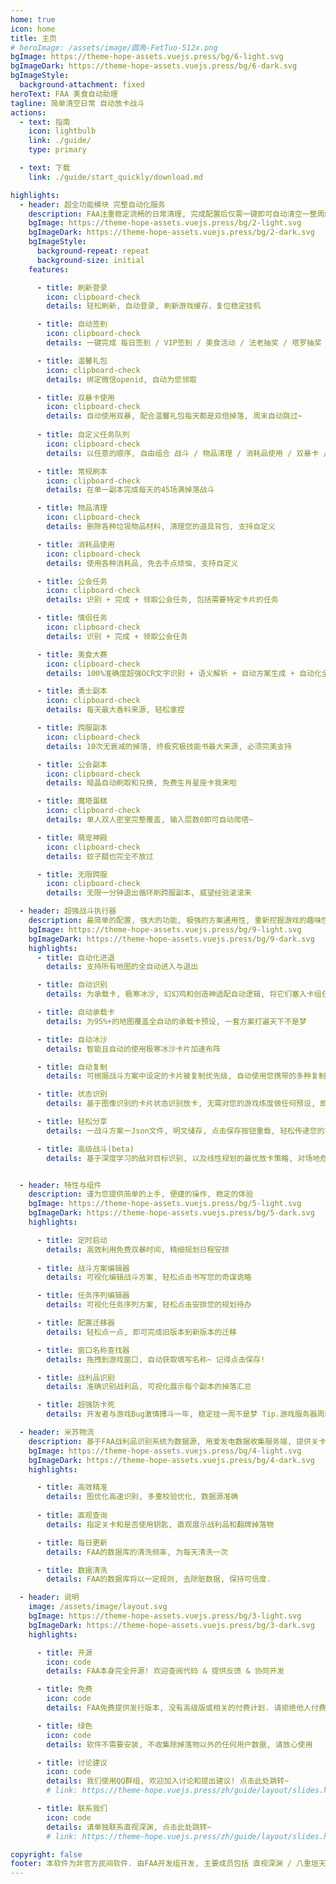 ```yaml
---
home: true
icon: home
title: 主页
# heroImage: /assets/image/圆角-FetTuo-512x.png
bgImage: https://theme-hope-assets.vuejs.press/bg/6-light.svg
bgImageDark: https://theme-hope-assets.vuejs.press/bg/6-dark.svg
bgImageStyle:
  background-attachment: fixed
heroText: FAA 美食自动助理
tagline: 简单清空日常 自动放卡战斗 
actions:
  - text: 指南
    icon: lightbulb
    link: ./guide/
    type: primary

  - text: 下载
    link: ./guide/start_quickly/download.md

highlights:
  - header: 超全功能模块 完整自动化服务
    description: FAA注重稳定流畅的日常清理, 完成配置后仅需一键即可自动清空一整周的各种事项! 解放您的双手! 本网页仍在施工中, 许多跳转可能并不可用, 或指向了Vue模板! 部分描述未从旧版文档完成迁移!
    bgImage: https://theme-hope-assets.vuejs.press/bg/2-light.svg
    bgImageDark: https://theme-hope-assets.vuejs.press/bg/2-dark.svg
    bgImageStyle:
      background-repeat: repeat
      background-size: initial
    features:

      - title: 刷新登录
        icon: clipboard-check
        details: 轻松刷新, 自动登录, 刷新游戏缓存，复位稳定挂机

      - title: 自动签到
        icon: clipboard-check
        details: 一键完成 每日签到 / VIP签到 / 美食活动 / 法老抽奖 / 塔罗抽奖 / 会长发任务 / 营地领钥匙 / 月卡领取

      - title: 温馨礼包
        icon: clipboard-check
        details: 绑定微信openid, 自动为您领取

      - title: 双暴卡使用
        icon: clipboard-check
        details: 自动使用双暴, 配合温馨礼包每天都是双倍掉落, 周末自动跳过~
        
      - title: 自定义任务队列
        icon: clipboard-check
        details: 以任意的顺序, 自由组合 战斗 / 物品清理 / 消耗品使用 / 双暴卡 / 刷新 / 领取奖励 等功能, 个性自定义.

      - title: 常规刷本
        icon: clipboard-check
        details: 在单一副本完成每天的45场满掉落战斗

      - title: 物品清理
        icon: clipboard-check
        details: 删除各种垃圾物品材料, 清理您的道具背包, 支持自定义

      - title: 消耗品使用
        icon: clipboard-check
        details: 使用各种消耗品, 免去手点烦恼, 支持自定义

      - title: 公会任务
        icon: clipboard-check
        details: 识别 + 完成 + 领取公会任务, 包括需要特定卡片的任务

      - title: 情侣任务
        icon: clipboard-check
        details: 识别 + 完成 + 领取公会任务

      - title: 美食大赛
        icon: clipboard-check
        details: 100%准确度超强OCR文字识别 + 语义解析 + 自动方案生成 + 自动化全流程 = 一键肝完美食大赛

      - title: 勇士副本
        icon: clipboard-check
        details: 每天最大香料来源, 轻松拿捏

      - title: 跨服副本
        icon: clipboard-check
        details: 10次无衰减的掉落, 终极究极技能书最大来源, 必须完美支持

      - title: 公会副本
        icon: clipboard-check
        details: 暗晶自动刷取和兑换, 免费生肖星座卡我来啦

      - title: 魔塔蛋糕
        icon: clipboard-check
        details: 单人双人密室完整覆盖, 输入层数0即可自动爬塔~

      - title: 萌宠神殿
        icon: clipboard-check
        details: 蚊子腿也完全不放过

      - title: 无限跨服
        icon: clipboard-check
        details: 无限一分钟退出循环刷跨服副本, 威望经验滚滚来

  - header: 超强战斗执行器
    description: 最简单的配置, 强大的功能, 极强的方案通用性, 重新挖掘游戏的趣味性
    bgImage: https://theme-hope-assets.vuejs.press/bg/9-light.svg
    bgImageDark: https://theme-hope-assets.vuejs.press/bg/9-dark.svg
    highlights:
      - title: 自动化进退
        details: 支持所有地图的全自动进入与退出

      - title: 自动识别
        details: 为承载卡, 极寒冰沙, 幻幻鸡和创造神适配自动逻辑, 将它们塞入卡组任意位置可启用, 无需在战斗方案中配置

      - title: 自动承载卡
        details: 为95%+的地图覆盖全自动的承载卡预设, 一套方案打遍天下不是梦

      - title: 自动冰沙
        details: 智能且自动的使用极寒冰沙卡片加速布阵

      - title: 自动复制
        details: 可根据战斗方案中设定的卡片被复制优先级, 自动使用您携带的多种复制类卡片, 加速布阵

      - title: 状态识别
        details: 基于图像识别的卡片状态识别放卡, 无需对您的游戏练度做任何预设, 即可体验丝滑放卡

      - title: 轻松分享
        details: 一战斗方案一Json文件, 明文储存, 点击保存按钮重载, 轻松传递您的巧思

      - title: 高级战斗(beta)
        details: 基于深度学习的敌对目标识别, 以及线性规划的最优放卡策略, 对场地危害和敌方高危目标进行定点清除! 支持GPU加速


  - header: 特性与组件
    description: 谨为您提供简单的上手, 便捷的操作, 稳定的体验
    bgImage: https://theme-hope-assets.vuejs.press/bg/5-light.svg
    bgImageDark: https://theme-hope-assets.vuejs.press/bg/5-dark.svg
    highlights:

      - title: 定时启动
        details: 高效利用免费双暴时间, 精细规划日程安排
        
      - title: 战斗方案编辑器
        details: 可视化编辑战斗方案, 轻松点击书写您的奇谋诡略

      - title: 任务序列编辑器
        details: 可视化任务序列方案, 轻松点击安排您的规划待办

      - title: 配置迁移器
        details: 轻松点一点, 即可完成旧版本到新版本的迁移

      - title: 窗口名称查找器
        details: 拖拽到游戏窗口, 自动获取填写名称~ 记得点击保存!

      - title: 战利品识别
        details: 准确识别战利品, 可视化展示每个副本的掉落汇总

      - title: 超强防卡死
        details: 开发者与游戏Bug激情搏斗一年, 稳定挂一周不是梦 Tip.游戏服务器周四维护需重启游戏客户端

  - header: 米苏物流
    description: 基于FAA战利品识别系统为数据源, 用爱发电数据收集服务端, 提供关卡掉落大数据查询
    bgImage: https://theme-hope-assets.vuejs.press/bg/4-light.svg
    bgImageDark: https://theme-hope-assets.vuejs.press/bg/4-dark.svg
    highlights:

      - title: 高效精准
        details: 图优化高速识别, 多重校验优化, 数据源准确
        
      - title: 直观查询
        details: 指定关卡和是否使用钥匙, 直观展示战利品和翻牌掉落物

      - title: 每日更新
        details: FAA的数据库的清洗频率, 为每天清洗一次

      - title: 数据清洗
        details: FAA的数据库将以一定规则, 去除脏数据, 保持可信度.

  - header: 说明
    image: /assets/image/layout.svg
    bgImage: https://theme-hope-assets.vuejs.press/bg/3-light.svg
    bgImageDark: https://theme-hope-assets.vuejs.press/bg/3-dark.svg
    highlights:

      - title: 开源
        icon: code
        details: FAA本身完全开源! 欢迎查阅代码 & 提供反馈 & 协同开发

      - title: 免费
        icon: code
        details: FAA免费提供发行版本, 没有高级版或相关的付费计划. 请拒绝他人付费出售的本软件!

      - title: 绿色
        icon: code
        details: 软件不需要安装, 不收集除掉落物以外的任何用户数据, 请放心使用

      - title: 讨论建议
        icon: code
        details: 我们使用QQ群组, 欢迎加入讨论和提出建议! 点击此处跳转~
        # link: https://theme-hope.vuejs.press/zh/guide/layout/slides.html

      - title: 联系我们
        icon: code
        details: 请单独联系直视深渊, 点击此处跳转~
        # link: https://theme-hope.vuejs.press/zh/guide/layout/slides.html

copyright: false
footer: 本软件为非官方民间软件. 由FAA开发组开发, 主要成员包括 直视深渊 / 八重垣天之 / 执念 / 怜梦惜月 / 夏夜浅酌. 使用 <a href="https://theme-hope.vuejs.press/zh/" target="_blank">VuePress Theme Hope</a> 主题 | MIT 协议, 版权所有 © 2019-至今 Mr.Hope
---
```




